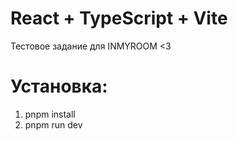 # React + TypeScript + Vite

Тестовое задание для INMYROOM <3

# Установка:

1. pnpm install
2. pnpm run dev
